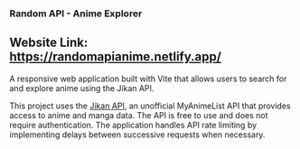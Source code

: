 ### Random API - Anime Explorer
## Website Link: https://randomapianime.netlify.app/

A responsive web application built with Vite that allows users to search for and explore anime using the Jikan API.

This project uses the [Jikan API](https://jikan.moe/), an unofficial MyAnimeList API that provides access to anime and manga data. The API is free to use and does not require authentication.
The application handles API rate limiting by implementing delays between successive requests when necessary.
